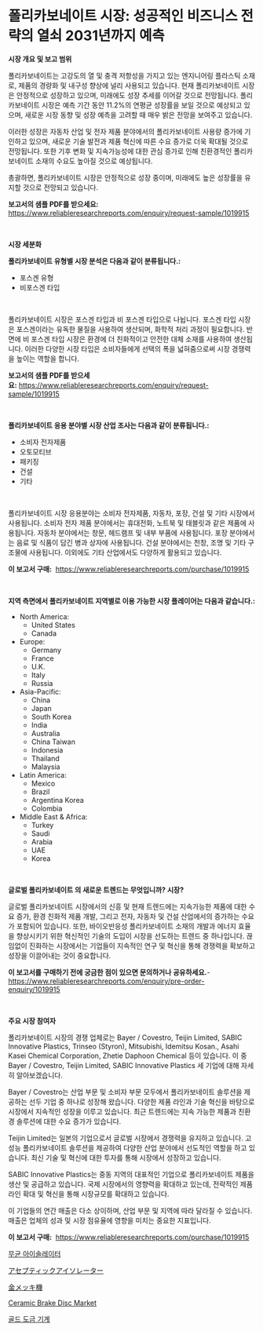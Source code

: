 <p><h1>폴리카보네이트 시장: 성공적인 비즈니스 전략의 열쇠 2031년까지 예측</h1></p><p><strong>시장 개요 및 보고 범위</strong></p>
<p><p>폴리카보네이트는 고강도의 열 및 충격 저항성을 가지고 있는 엔지니어링 플라스틱 소재로, 제품의 경량화 및 내구성 향상에 널리 사용되고 있습니다. 현재 폴리카보네이트 시장은 안정적으로 성장하고 있으며, 미래에도 성장 추세를 이어갈 것으로 전망됩니다. 폴리카보네이트 시장은 예측 기간 동안 11.2%의 연평균 성장률을 보일 것으로 예상되고 있으며, 새로운 시장 동향 및 성장 예측을 고려할 때 매우 밝은 전망을 보여주고 있습니다.</p><p>이러한 성장은 자동차 산업 및 전자 제품 분야에서의 폴리카보네이트 사용량 증가에 기인하고 있으며, 새로운 기술 발전과 제품 혁신에 따른 수요 증가로 더욱 확대될 것으로 전망됩니다. 또한 기후 변화 및 지속가능성에 대한 관심 증가로 인해 친환경적인 폴리카보네이트 소재의 수요도 높아질 것으로 예상됩니다.</p><p>총괄하면, 폴리카보네이트 시장은 안정적으로 성장 중이며, 미래에도 높은 성장률을 유지할 것으로 전망되고 있습니다.</p></p>
<p><strong>보고서의 샘플 PDF를 받으세요:</strong> <a href="https://www.reliableresearchreports.com/enquiry/request-sample/1019915">https://www.reliableresearchreports.com/enquiry/request-sample/1019915</a></p>
<p>&nbsp;</p>
<p><strong>시장 세분화</strong></p>
<p><strong>폴리카보네이트 유형별 시장 분석은 다음과 같이 분류됩니다.:</strong></p>
<p><ul><li>포스겐 유형</li><li>비포스겐 타입</li></ul></p>
<p>&nbsp;</p>
<p><p>폴리카보네이트 시장은 포스겐 타입과 비 포스겐 타입으로 나뉩니다. 포스겐 타입 시장은 포스겐이라는 유독한 물질을 사용하여 생산되며, 화학적 처리 과정이 필요합니다. 반면에 비 포스겐 타입 시장은 환경에 더 친화적이고 안전한 대체 소재를 사용하여 생산됩니다. 이러한 다양한 시장 타입은 소비자들에게 선택의 폭을 넓혀줌으로써 시장 경쟁력을 높이는 역할을 합니다.</p></p>
<p><strong>보고서의 샘플 PDF를 받으세요:</strong>&nbsp;<a href="https://www.reliableresearchreports.com/enquiry/request-sample/1019915">https://www.reliableresearchreports.com/enquiry/request-sample/1019915</a></p>
<p>&nbsp;</p>
<p><strong> 폴리카보네이트 응용 분야별 시장 산업 조사는 다음과 같이 분류됩니다.:</strong></p>
<p><ul><li>소비자 전자제품</li><li>오토모티브</li><li>패키징</li><li>건설</li><li>기타</li></ul></p>
<p>&nbsp;</p>
<p><p>폴리카보네이트 시장 응용분야는 소비자 전자제품, 자동차, 포장, 건설 및 기타 시장에서 사용됩니다. 소비자 전자 제품 분야에서는 휴대전화, 노트북 및 태블릿과 같은 제품에 사용됩니다. 자동차 분야에서는 창문, 헤드램프 및 내부 부품에 사용됩니다. 포장 분야에서는 음료 및 식품이 담긴 병과 상자에 사용됩니다. 건설 분야에서는 천창, 조명 및 기타 구조물에 사용됩니다. 이외에도 기타 산업에서도 다양하게 활용되고 있습니다.</p></p>
<p><strong>이 보고서 구매:</strong>&nbsp; <a href="https://www.reliableresearchreports.com/purchase/1019915">https://www.reliableresearchreports.com/purchase/1019915</a></p>
<p>&nbsp;</p>
<p><strong>지역 측면에서 폴리카보네이트 지역별로 이용 가능한 시장 플레이어는 다음과 같습니다.:</strong></p>
<p><ul>
    <li>
        North America:
        <ul>
            <li>United States</li>
            <li>Canada</li>
        </ul>
    </li>
    <li>
        Europe:
        <ul>
            <li>Germany</li>
            <li>France</li>
            <li>U.K.</li>
            <li>Italy</li>
            <li>Russia</li>
        </ul>
    </li>
    <li>
        Asia-Pacific:
        <ul>
            <li>China</li>
            <li>Japan</li>
            <li>South Korea</li>
            <li>India</li>
            <li>Australia</li>
            <li>China Taiwan</li>
            <li>Indonesia</li>
            <li>Thailand</li>
            <li>Malaysia</li>
        </ul>
    </li>
    <li>
        Latin America:
        <ul>
            <li>Mexico</li>
            <li>Brazil</li>
            <li>Argentina Korea</li>
            <li>Colombia</li>
        </ul>
    </li>
    <li>
        Middle East & Africa:
        <ul>
            <li>Turkey</li>
            <li>Saudi</li>
            <li>Arabia</li>
            <li>UAE</li>
            <li>Korea</li>
        </ul>
    </li>
    </ul></p>
<p>&nbsp;</p>
<p><strong>글로벌 폴리카보네이트 의 새로운 트렌드는 무엇입니까? 시장?</strong></p>
<p><p>글로벌 폴리카보네이트 시장에서의 신흥 및 현재 트렌드에는 지속가능한 제품에 대한 수요 증가, 환경 친화적 제품 개발, 그리고 전자, 자동차 및 건설 산업에서의 증가하는 수요가 포함되어 있습니다. 또한, 바이오반응성 폴리카보네이트 소재의 개발과 에너지 효율을 향상시키기 위한 혁신적인 기술의 도입이 시장을 선도하는 트렌드 중 하나입니다. 끊임없이 진화하는 시장에서는 기업들이 지속적인 연구 및 혁신을 통해 경쟁력을 확보하고 성장을 이끌어내는 것이 중요합니다.</p></p>
<p><strong>이 보고서를 구매하기 전에 궁금한 점이 있으면 문의하거나 공유하세요.</strong>- <a href="https://www.reliableresearchreports.com/enquiry/pre-order-enquiry/1019915">https://www.reliableresearchreports.com/enquiry/pre-order-enquiry/1019915</a></p>
<p>&nbsp;</p>
<p><strong>주요 시장 참여자</strong></p>
<p><p>폴리카보네이트 시장의 경쟁 업체로는 Bayer / Covestro, Teijin Limited, SABIC Innovative Plastics, Trinseo (Styron), Mitsubishi, Idemitsu Kosan., Asahi Kasei Chemical Corporation, Zhetie Daphoon Chemical 등이 있습니다. 이 중 Bayer / Covestro, Teijin Limited, SABIC Innovative Plastics 세 기업에 대해 자세히 알아보겠습니다.</p><p>Bayer / Covestro는 산업 부문 및 소비자 부문 모두에서 폴리카보네이트 솔루션을 제공하는 선두 기업 중 하나로 성장해 왔습니다. 다양한 제품 라인과 기술 혁신을 바탕으로 시장에서 지속적인 성장을 이루고 있습니다. 최근 트렌드에는 지속 가능한 제품과 친환경 솔루션에 대한 수요 증가가 있습니다.</p><p>Teijin Limited는 일본의 기업으로서 글로벌 시장에서 경쟁력을 유지하고 있습니다. 고성능 폴리카보네이트 솔루션을 제공하여 다양한 산업 분야에서 선도적인 역할을 하고 있습니다. 최신 기술 및 혁신에 대한 투자를 통해 시장에서 성장하고 있습니다.</p><p>SABIC Innovative Plastics는 중동 지역의 대표적인 기업으로 폴리카보네이트 제품을 생산 및 공급하고 있습니다. 국제 시장에서의 영향력을 확대하고 있는데, 전략적인 제품 라인 확대 및 혁신을 통해 시장규모를 확대하고 있습니다.</p><p>이 기업들의 연간 매출은 다소 상이하며, 산업 부문 및 지역에 따라 달라질 수 있습니다. 매출은 업체의 성과 및 시장 점유율에 영향을 미치는 중요한 지표입니다.</p></p>
<p><strong>이 보고서 구매:</strong>&nbsp;&nbsp;<a href="https://www.reliableresearchreports.com/purchase/1019915">https://www.reliableresearchreports.com/purchase/1019915</a></p>
<p><p><a href="https://medium.com/@dinamoghazi/%EB%AC%B4%EA%B7%A0-%EA%B2%A9%EB%A6%AC%EA%B8%B0-%EC%8B%9C%EC%9E%A5%EC%9D%80-%EC%8B%9C%EC%9E%A5-%EC%A0%90%EC%9C%A0%EC%9C%A8-%EC%8B%9C%EC%9E%A5-%ED%8A%B8%EB%A0%8C%EB%93%9C-%EB%B0%8F-%EC%8B%9C%EC%9E%A5-%EC%84%B1%EC%9E%A5%EC%97%90-%EB%8C%80%ED%95%9C-%EC%A0%95%EB%B3%B4%EB%A5%BC-%EC%A0%9C%EA%B3%B5%ED%95%A9%EB%8B%88%EB%8B%A4-829cbfdbee52">무균 아이솔레이터</a></p><p><a href="https://medium.com/@one-cool-chick/%E7%84%A1%E8%8F%8C%E9%9A%94%E9%9B%A2%E5%99%A8%E5%B8%82%E5%A0%B4%E8%A6%8F%E6%A8%A1-%E5%B8%82%E5%A0%B4%E5%B1%95%E6%9C%9B%E3%81%A8%E5%B8%82%E5%A0%B4%E4%BA%88%E6%B8%AC-2024%E5%B9%B4%E3%81%8B%E3%82%892031%E5%B9%B4-146536fd589c">アセプティックアイソレーター</a></p><p><a href="https://medium.com/@one-cool-chick/go-rudo-pure%CC%84tingu-mash%C4%ABn-no-m%C4%81keto-m%C4%81keto-cagr-m%C4%81keto-no-toku-sa-y%C5%8D-senryaku-ni-tsuite-no-339294eea3e1">金メッキ機</a></p><p><a href="https://github.com/joannagoyvaerts/Market-Research-Report-List-1/blob/main/ceramic-brake-disc-market.md">Ceramic Brake Disc Market</a></p><p><a href="https://medium.com/@dinamoghazi/%EA%B8%88-%EB%8F%84%EA%B8%88-%EA%B8%B0%EA%B3%84-%EC%8B%9C%EC%9E%A5-%EB%B6%84%EC%84%9D-%EB%B0%8F-2024%EB%85%84%EB%B6%80%ED%84%B0-2031%EB%85%84%EA%B9%8C%EC%A7%80%EC%9D%98-%EA%B7%9C%EB%AA%A8-%EC%98%88%EC%B8%A1-e32e071596e6">골드 도금 기계</a></p></p>
